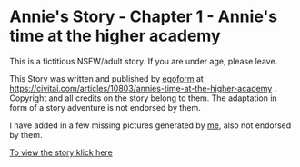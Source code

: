 # Annie's Story - Chapter 1 - Annie's time at the higher academy

This is a fictitious NSFW/adult story. If you are under age, please leave.

This Story was written and published by [egoform](https://civitai.com/user/egoform) at https://civitai.com/articles/10803/annies-time-at-the-higher-academy . Copyright and all credits on the story belong to them. The adaptation in form of a story adventure is not endorsed by them.

I have added in a few missing pictures generated by [me](https://civitai.com/user/lizzard9), also not endorsed by them.

[To view the story klick here](https://echsecutor.github.io/story_adventure/viewer/?load=https://raw.githubusercontent.com/Lizzard9/Annies_story/refs/heads/main/annies_story_chapter1.json)
